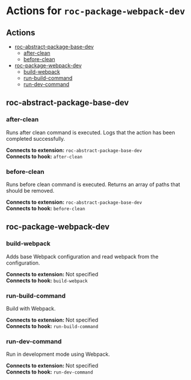 # Actions for `roc-package-webpack-dev`

## Actions
* [roc-abstract-package-base-dev](#roc-abstract-package-base-dev)
  * [after-clean](#after-clean)
  * [before-clean](#before-clean)
* [roc-package-webpack-dev](#roc-package-webpack-dev)
  * [build-webpack](#build-webpack)
  * [run-build-command](#run-build-command)
  * [run-dev-command](#run-dev-command)

## roc-abstract-package-base-dev

### after-clean

Runs after clean command is executed. Logs that the action has been completed successfully.

__Connects to extension:__ `roc-abstract-package-base-dev`  
__Connects to hook:__ `after-clean`  

### before-clean

Runs before clean command is executed. Returns an array of paths that should be removed.

__Connects to extension:__ `roc-abstract-package-base-dev`  
__Connects to hook:__ `before-clean`  

## roc-package-webpack-dev

### build-webpack

Adds base Webpack configuration and read webpack from the configuration.

__Connects to extension:__ Not specified  
__Connects to hook:__ `build-webpack`  

### run-build-command

Build with Webpack.

__Connects to extension:__ Not specified  
__Connects to hook:__ `run-build-command`  

### run-dev-command

Run in development mode using Webpack.

__Connects to extension:__ Not specified  
__Connects to hook:__ `run-dev-command`  
